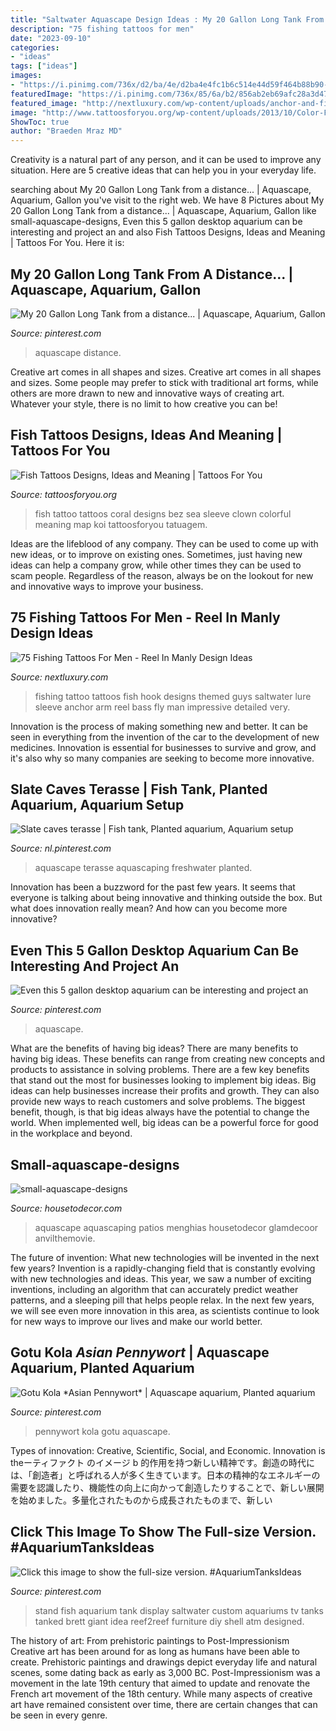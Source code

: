```yaml
---
title: "Saltwater Aquascape Design Ideas : My 20 Gallon Long Tank From A Distance..."
description: "75 fishing tattoos for men"
date: "2023-09-10"
categories:
- "ideas"
tags: ["ideas"]
images:
- "https://i.pinimg.com/736x/d2/ba/4e/d2ba4e4fc1b6c514e44d59f464b88b90--gotu-kola-aquascaping.jpg"
featuredImage: "https://i.pinimg.com/736x/85/6a/b2/856ab2eb69afc28a3d47a9454e60d657--aquarium-slate.jpg"
featured_image: "http://nextluxury.com/wp-content/uploads/anchor-and-fishing-lure-tattoos-for-guys.jpg"
image: "http://www.tattoosforyou.org/wp-content/uploads/2013/10/Color-Fish-Tattoos.jpg"
ShowToc: true
author: "Braeden Mraz MD"
---
```



Creativity is a natural part of any person, and it can be used to improve any situation. Here are 5 creative ideas that can help you in your everyday life.

	

		
searching about My 20 Gallon Long Tank from a distance... | Aquascape, Aquarium, Gallon you've visit to the right web. We have 8 Pictures about My 20 Gallon Long Tank from a distance... | Aquascape, Aquarium, Gallon like small-aquascape-designs, Even this 5 gallon desktop aquarium can be interesting and project an and also Fish Tattoos Designs, Ideas and Meaning | Tattoos For You. Here it is:
		
    
## My 20 Gallon Long Tank From A Distance... | Aquascape, Aquarium, Gallon

<img loading=lazy src="https://i.pinimg.com/originals/d2/6d/85/d26d85b71c44738847af8b96de74c61c.jpg" onerror="this.onerror=null;this.src='https://tse2.mm.bing.net/th?id=OIP.rUm3mySlqAz9YP2lTXKgfAHaHZ&amp;pid=15.1';" alt="My 20 Gallon Long Tank from a distance... | Aquascape, Aquarium, Gallon">

_Source: pinterest.com_

>aquascape distance. 

	

Creative art comes in all shapes and sizes.
Creative art comes in all shapes and sizes. Some people may prefer to stick with traditional art forms, while others are more drawn to new and innovative ways of creating art. Whatever your style, there is no limit to how creative you can be!

    
## Fish Tattoos Designs, Ideas And Meaning | Tattoos For You

<img loading=lazy src="http://www.tattoosforyou.org/wp-content/uploads/2013/10/Color-Fish-Tattoos.jpg" onerror="this.onerror=null;this.src='https://tse2.mm.bing.net/th?id=OIP._miQr8U0BZFuW0q556yNwAHaLJ&amp;pid=15.1';" alt="Fish Tattoos Designs, Ideas and Meaning | Tattoos For You">

_Source: tattoosforyou.org_

>fish tattoo tattoos coral designs bez sea sleeve clown colorful meaning map koi tattoosforyou tatuagem. 

	

Ideas are the lifeblood of any company. They can be used to come up with new ideas, or to improve on existing ones. Sometimes, just having new ideas can help a company grow, while other times they can be used to scam people. Regardless of the reason, always be on the lookout for new and innovative ways to improve your business.

    
## 75 Fishing Tattoos For Men - Reel In Manly Design Ideas

<img loading=lazy src="http://nextluxury.com/wp-content/uploads/anchor-and-fishing-lure-tattoos-for-guys.jpg" onerror="this.onerror=null;this.src='https://tse3.mm.bing.net/th?id=OIP.jed0aZhXcQPs-JD2ptOb4gAAAA&amp;pid=15.1';" alt="75 Fishing Tattoos For Men - Reel In Manly Design Ideas">

_Source: nextluxury.com_

>fishing tattoo tattoos fish hook designs themed guys saltwater lure sleeve anchor arm reel bass fly man impressive detailed very. 

	

Innovation is the process of making something new and better. It can be seen in everything from the invention of the car to the development of new medicines. Innovation is essential for businesses to survive and grow, and it's also why so many companies are seeking to become more innovative.

    
## Slate Caves Terasse | Fish Tank, Planted Aquarium, Aquarium Setup

<img loading=lazy src="https://i.pinimg.com/736x/85/6a/b2/856ab2eb69afc28a3d47a9454e60d657--aquarium-slate.jpg" onerror="this.onerror=null;this.src='https://tse4.mm.bing.net/th?id=OIP.yZRUivtOPjG1wXF1oF5f5AHaFj&amp;pid=15.1';" alt="Slate caves terasse | Fish tank, Planted aquarium, Aquarium setup">

_Source: nl.pinterest.com_

>aquascape terasse aquascaping freshwater planted. 

	

Innovation has been a buzzword for the past few years. It seems that everyone is talking about being innovative and thinking outside the box. But what does innovation really mean? And how can you become more innovative?

    
## Even This 5 Gallon Desktop Aquarium Can Be Interesting And Project An

<img loading=lazy src="https://i.pinimg.com/736x/48/78/94/48789409f196f7ff310ebc4b93e52084.jpg" onerror="this.onerror=null;this.src='https://tse1.mm.bing.net/th?id=OIP.Jp2a4uBtYFJmXdzzU2qV-AHaIj&amp;pid=15.1';" alt="Even this 5 gallon desktop aquarium can be interesting and project an">

_Source: pinterest.com_

>aquascape. 

	

What are the benefits of having big ideas?
There are many benefits to having big ideas. These benefits can range from creating new concepts and products to assistance in solving problems. There are a few key benefits that stand out the most for businesses looking to implement big ideas. 
Big ideas can help businesses increase their profits and growth. They can also provide new ways to reach customers and solve problems. The biggest benefit, though, is that big ideas always have the potential to change the world. When implemented well, big ideas can be a powerful force for good in the workplace and beyond.

    
## Small-aquascape-designs

<img loading=lazy src="https://housetodecor.com/wp-content/uploads/2020/06/small-aquascape-designs.jpg" onerror="this.onerror=null;this.src='https://tse2.mm.bing.net/th?id=OIP.ELdy0gKavzvW1uAJKX1WzQHaLH&amp;pid=15.1';" alt="small-aquascape-designs">

_Source: housetodecor.com_

>aquascape aquascaping patios menghias housetodecor glamdecoor anvilthemovie. 

	

The future of invention: What new technologies will be invented in the next few years?
Invention is a rapidly-changing field that is constantly evolving with new technologies and ideas. This year, we saw a number of exciting inventions, including an algorithm that can accurately predict weather patterns, and a sleeping pill that helps people relax. In the next few years, we will see even more innovation in this area, as scientists continue to look for new ways to improve our lives and make our world better.

    
## Gotu Kola *Asian Pennywort* | Aquascape Aquarium, Planted Aquarium

<img loading=lazy src="https://i.pinimg.com/736x/d2/ba/4e/d2ba4e4fc1b6c514e44d59f464b88b90--gotu-kola-aquascaping.jpg" onerror="this.onerror=null;this.src='https://tse3.mm.bing.net/th?id=OIP.f0psQ2UcSOs9oudRDYC8aQHaE5&amp;pid=15.1';" alt="Gotu Kola *Asian Pennywort* | Aquascape aquarium, Planted aquarium">

_Source: pinterest.com_

>pennywort kola gotu aquascape. 

	

Types of innovation: Creative, Scientific, Social, and Economic.
Innovation is theーティファクト のイメージ b 的作用を持つ新しい精神です。創造の時代には、「創造者」と呼ばれる人が多く生きています。日本の精神的なエネルギーの需要を認識したり、機能性の向上に向かって創造したりすることで、新しい展開を始めました。多量化されたものから成長されたものまで、新しい

    
## Click This Image To Show The Full-size Version. #AquariumTanksIdeas

<img loading=lazy src="https://i.pinimg.com/736x/9f/f9/88/9ff988b0bfe8abf2b6511dcb56660350.jpg" onerror="this.onerror=null;this.src='https://tse1.mm.bing.net/th?id=OIP.8-5d89_z8IZqiwbq3LV8nAHaFj&amp;pid=15.1';" alt="Click this image to show the full-size version. #AquariumTanksIdeas">

_Source: pinterest.com_

>stand fish aquarium tank display saltwater custom aquariums tv tanks tanked brett giant idea reef2reef furniture diy shell atm designed. 

	

The history of art: From prehistoric paintings to Post-Impressionism
Creative art has been around for as long as humans have been able to create. Prehistoric paintings and drawings depict everyday life and natural scenes, some dating back as early as 3,000 BC. Post-Impressionism was a movement in the late 19th century that aimed to update and renovate the French art movement of the 18th century. While many aspects of creative art have remained consistent over time, there are certain changes that can be seen in every genre.

